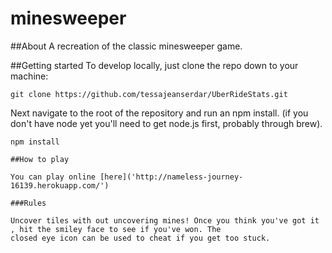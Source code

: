 # minesweeper

##About
A recreation of the classic minesweeper game.

##Getting started
To develop locally, just clone the repo down to your machine:

```
git clone https://github.com/tessajeanserdar/UberRideStats.git
```

Next navigate to the root of the repository and run an npm install.  (if you don't have node yet you'll need to get node.js first, probably through brew).

```
npm install

##How to play

You can play online [here]('http://nameless-journey-16139.herokuapp.com/')

###Rules

Uncover tiles with out uncovering mines! Once you think you've got it , hit the smiley face to see if you've won. The 
closed eye icon can be used to cheat if you get too stuck.

